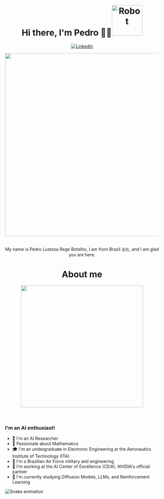 <h1 align="center">Hi there, I'm Pedro 👨‍💻<img height="100em" alt="Robot" src="https://media.discordapp.net/attachments/871171536340529212/1125516513386971207/8f829b23005371.5631bbe9c822a.gif?width=400&height=480" /></h1>

<p align="center">
  <a href="https://www.linkedin.com/in/pedro-lustosa/"><img alt="LinkedIn" src="https://img.shields.io/badge/linkedin-%230077B5.svg?style=for-the-badge&logo=linkedin&logoColor=white" /></a>
 
</p>

 <div align="center"> 
<img height="600em" src="https://cdna.artstation.com/p/assets/images/images/035/693/656/original/gwyneth-balucio-hello-world.gif?1615642877" alt"hello world"> <br><br><br>
</div> 

<div align="center">My name is Pedro Lustosa Rege Botelho, I am from Brazil 🇧🇷, and I am glad you are here.</div>

<h1 align="center">About me</h1>

 <div align="center"> 
<img height="400em" src="https://media.discordapp.net/attachments/871171536340529212/1125516515781918822/pixels-neon.gif?width=996&height=560" alt"hacker"> <br><br><br>
</div> 

### I'm an AI enthusiast!

- 🧠 I'm an AI Researcher
- 📝 Passionate about Mathematics
- 🎓 I'm an undergraduate in Electronic Engineering at the Aeronautics Institute of Technology (ITA)
- 🚀 I'm a Brazilian Air Force military and engineering
- 🤖 I'm working at the AI Center of Excellence (CEIA), NVIDIA's official partner
- 📖 I'm currently studying Diffusion Models, LLMs, and Reinforcement Learning
 
 
 ![Snake animation](https://github.com/MelRibeiro/MelRibeiro/blob/output/github-contribution-grid-snake.svg)
